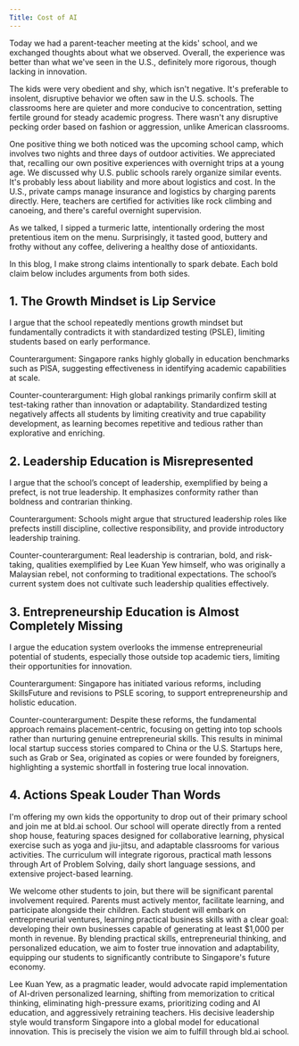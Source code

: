 ```yaml
---
Title: Cost of AI
---
```


Today we had a parent-teacher meeting at the kids' school, and we exchanged thoughts about what we observed. Overall, the experience was better than what we've seen in the U.S., definitely more rigorous, though lacking in innovation.

The kids were very obedient and shy, which isn't negative. It's preferable to insolent, disruptive behavior we often saw in the U.S. schools. The classrooms here are quieter and more conducive to concentration, setting fertile ground for steady academic progress. There wasn't any disruptive pecking order based on fashion or aggression, unlike American classrooms.

One positive thing we both noticed was the upcoming school camp, which involves two nights and three days of outdoor activities. We appreciated that, recalling our own positive experiences with overnight trips at a young age. We discussed why U.S. public schools rarely organize similar events. It's probably less about liability and more about logistics and cost. In the U.S., private camps manage insurance and logistics by charging parents directly. Here, teachers are certified for activities like rock climbing and canoeing, and there's careful overnight supervision.

As we talked, I sipped a turmeric latte, intentionally ordering the most pretentious item on the menu. Surprisingly, it tasted good, buttery and frothy without any coffee, delivering a healthy dose of antioxidants.

In this blog, I make strong claims intentionally to spark debate. Each bold claim below includes arguments from both sides.

## 1. The Growth Mindset is Lip Service

I argue that the school repeatedly mentions growth mindset but fundamentally contradicts it with standardized testing (PSLE), limiting students based on early performance.

Counterargument: Singapore ranks highly globally in education benchmarks such as PISA, suggesting effectiveness in identifying academic capabilities at scale.

Counter-counterargument: High global rankings primarily confirm skill at test-taking rather than innovation or adaptability. Standardized testing negatively affects all students by limiting creativity and true capability development, as learning becomes repetitive and tedious rather than explorative and enriching.

## 2. Leadership Education is Misrepresented

I argue that the school’s concept of leadership, exemplified by being a prefect, is not true leadership. It emphasizes conformity rather than boldness and contrarian thinking.

Counterargument: Schools might argue that structured leadership roles like prefects instill discipline, collective responsibility, and provide introductory leadership training.

Counter-counterargument: Real leadership is contrarian, bold, and risk-taking, qualities exemplified by Lee Kuan Yew himself, who was originally a Malaysian rebel, not conforming to traditional expectations. The school’s current system does not cultivate such leadership qualities effectively.

## 3. Entrepreneurship Education is Almost Completely Missing

I argue the education system overlooks the immense entrepreneurial potential of students, especially those outside top academic tiers, limiting their opportunities for innovation.

Counterargument: Singapore has initiated various reforms, including SkillsFuture and revisions to PSLE scoring, to support entrepreneurship and holistic education.

Counter-counterargument: Despite these reforms, the fundamental approach remains placement-centric, focusing on getting into top schools rather than nurturing genuine entrepreneurial skills. This results in minimal local startup success stories compared to China or the U.S. Startups here, such as Grab or Sea, originated as copies or were founded by foreigners, highlighting a systemic shortfall in fostering true local innovation.

## 4. Actions Speak Louder Than Words

I'm offering my own kids the opportunity to drop out of their primary school and join me at bld.ai school. Our school will operate directly from a rented shop house, featuring spaces designed for collaborative learning, physical exercise such as yoga and jiu-jitsu, and adaptable classrooms for various activities. The curriculum will integrate rigorous, practical math lessons through Art of Problem Solving, daily short language sessions, and extensive project-based learning.

We welcome other students to join, but there will be significant parental involvement required. Parents must actively mentor, facilitate learning, and participate alongside their children. Each student will embark on entrepreneurial ventures, learning practical business skills with a clear goal: developing their own businesses capable of generating at least $1,000 per month in revenue. By blending practical skills, entrepreneurial thinking, and personalized education, we aim to foster true innovation and adaptability, equipping our students to significantly contribute to Singapore's future economy.

Lee Kuan Yew, as a pragmatic leader, would advocate rapid implementation of AI-driven personalized learning, shifting from memorization to critical thinking, eliminating high-pressure exams, prioritizing coding and AI education, and aggressively retraining teachers. His decisive leadership style would transform Singapore into a global model for educational innovation. This is precisely the vision we aim to fulfill through bld.ai school.